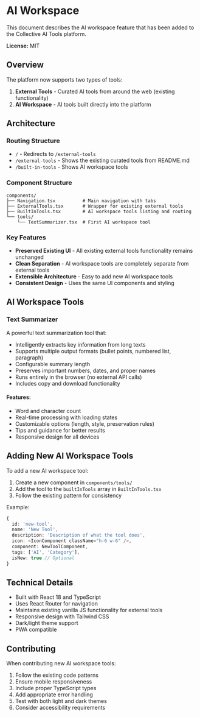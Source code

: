 # AI Workspace

This document describes the AI workspace feature that has been added to the Collective AI Tools platform.

**License:** MIT

## Overview

The platform now supports two types of tools:

1. **External Tools** - Curated AI tools from around the web (existing functionality)
2. **AI Workspace** - AI tools built directly into the platform

## Architecture

### Routing Structure

- `/` - Redirects to `/external-tools`
- `/external-tools` - Shows the existing curated tools from README.md
- `/built-in-tools` - Shows AI workspace tools

### Component Structure

```
components/
├── Navigation.tsx          # Main navigation with tabs
├── ExternalTools.tsx       # Wrapper for existing external tools
├── BuiltInTools.tsx        # AI workspace tools listing and routing
└── tools/
    └── TextSummarizer.tsx  # First AI workspace tool
```

### Key Features

- **Preserved Existing UI** - All existing external tools functionality remains unchanged
- **Clean Separation** - AI workspace tools are completely separate from external tools
- **Extensible Architecture** - Easy to add new AI workspace tools
- **Consistent Design** - Uses the same UI components and styling

## AI Workspace Tools

### Text Summarizer

A powerful text summarization tool that:

- Intelligently extracts key information from long texts
- Supports multiple output formats (bullet points, numbered list, paragraph)
- Configurable summary length
- Preserves important numbers, dates, and proper names
- Runs entirely in the browser (no external API calls)
- Includes copy and download functionality

#### Features:
- Word and character count
- Real-time processing with loading states
- Customizable options (length, style, preservation rules)
- Tips and guidance for better results
- Responsive design for all devices

## Adding New AI Workspace Tools

To add a new AI workspace tool:

1. Create a new component in `components/tools/`
2. Add the tool to the `builtInTools` array in `BuiltInTools.tsx`
3. Follow the existing pattern for consistency

Example:

```typescript
{
  id: 'new-tool',
  name: 'New Tool',
  description: 'Description of what the tool does',
  icon: <IconComponent className="h-6 w-6" />,
  component: NewToolComponent,
  tags: ['AI', 'Category'],
  isNew: true // Optional
}
```

## Technical Details

- Built with React 18 and TypeScript
- Uses React Router for navigation
- Maintains existing vanilla JS functionality for external tools
- Responsive design with Tailwind CSS
- Dark/light theme support
- PWA compatible

## Contributing

When contributing new AI workspace tools:

1. Follow the existing code patterns
2. Ensure mobile responsiveness
3. Include proper TypeScript types
4. Add appropriate error handling
5. Test with both light and dark themes
6. Consider accessibility requirements
